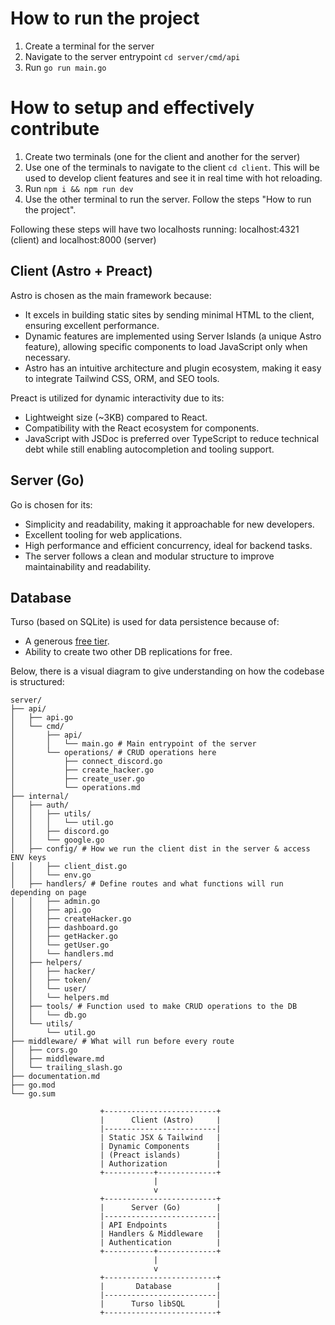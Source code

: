 # How to run the project
1. Create a terminal for the server
2. Navigate to the server entrypoint `cd server/cmd/api`
3. Run `go run main.go`

# How to setup and effectively contribute
1. Create two terminals (one for the client and another for the server)
2. Use one of the terminals to navigate to the client `cd client`. This will be used to develop client features and see it in real time with hot reloading.
3. Run `npm i && npm run dev`
4. Use the other terminal to run the server. Follow the steps "How to run the project".

Following these steps will have two localhosts running: localhost:4321 (client) and localhost:8000 (server)

## Client (Astro + Preact)
Astro is chosen as the main framework because:
* It excels in building static sites by sending minimal HTML to the client, ensuring excellent performance.
* Dynamic features are implemented using Server Islands (a unique Astro feature), allowing specific components to load JavaScript only when necessary.
* Astro has an intuitive architecture and plugin ecosystem, making it easy to integrate Tailwind CSS, ORM, and SEO tools.

Preact is utilized for dynamic interactivity due to its:
* Lightweight size (~3KB) compared to React.
* Compatibility with the React ecosystem for components.
* JavaScript with JSDoc is preferred over TypeScript to reduce technical debt while still enabling autocompletion and tooling support.

## Server (Go)
Go is chosen for its:
* Simplicity and readability, making it approachable for new developers.
* Excellent tooling for web applications.
* High performance and efficient concurrency, ideal for backend tasks.
* The server follows a clean and modular structure to improve maintainability and readability.

## Database
Turso (based on SQLite) is used for data persistence because of:
* A generous [free tier](https://turso.tech/pricing).
* Ability to create two other DB replications for free.


Below, there is a visual diagram to give understanding on how the codebase is structured:

```
server/
├── api/
│   ├── api.go
│   └── cmd/
│       ├── api/
│       │   └── main.go # Main entrypoint of the server
│       └── operations/ # CRUD operations here
│           ├── connect_discord.go
│           ├── create_hacker.go
│           ├── create_user.go
│           └── operations.md
├── internal/
│   ├── auth/
│   │   ├── utils/
│   │   │   └── util.go
│   │   ├── discord.go
│   │   └── google.go
│   ├── config/ # How we run the client dist in the server & access ENV keys
│   │   ├── client_dist.go
│   │   └── env.go
│   ├── handlers/ # Define routes and what functions will run depending on page
│   │   ├── admin.go
│   │   ├── api.go
│   │   ├── createHacker.go
│   │   ├── dashboard.go
│   │   ├── getHacker.go
│   │   └── getUser.go
│   │   └── handlers.md
│   ├── helpers/
│   │   ├── hacker/
│   │   ├── token/
│   │   └── user/
│   │   └── helpers.md
│   ├── tools/ # Function used to make CRUD operations to the DB
│   │   └── db.go
│   └── utils/
│       └── util.go
├── middleware/ # What will run before every route
│   ├── cors.go
│   ├── middleware.md
│   └── trailing_slash.go
├── documentation.md
├── go.mod
└── go.sum
```


                        +-------------------------+
                        |      Client (Astro)     |
                        |-------------------------|
                        | Static JSX & Tailwind   |
                        | Dynamic Components      |
                        | (Preact islands)        |
                        | Authorization           |
                        +-----------+-------------+
                                    |
                                    v
                        +-------------------------+
                        |      Server (Go)        |
                        |-------------------------|
                        | API Endpoints           |
                        | Handlers & Middleware   |
                        | Authentication          |
                        +-----------+-------------+
                                    |
                                    v
                        +-------------------------+
                        |       Database          |
                        |-------------------------|
                        |      Turso libSQL       |
                        +-------------------------+


